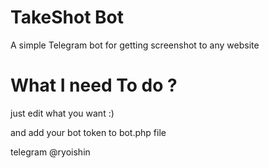 # TakeShot Bot
A simple Telegram bot for getting screenshot to any website

# What I need To do ?

just edit what you want :)

and add your bot token to bot.php file



telegram @ryoishin

